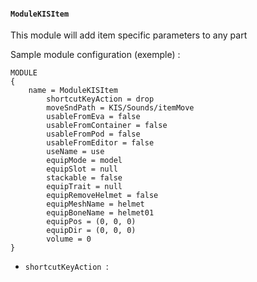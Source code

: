 #### `ModuleKISItem`

This module will add item specific parameters to any part 

Sample module configuration (exemple) :
```
MODULE
{
	name = ModuleKISItem
        shortcutKeyAction = drop
        moveSndPath = KIS/Sounds/itemMove
        usableFromEva = false
        usableFromContainer = false
        usableFromPod = false
        usableFromEditor = false
        useName = use
        equipMode = model
        equipSlot = null
        stackable = false
        equipTrait = null
        equipRemoveHelmet = false
        equipMeshName = helmet
        equipBoneName = helmet01
        equipPos = (0, 0, 0)
        equipDir = (0, 0, 0)
        volume = 0
}
```

- `shortcutKeyAction `: 
